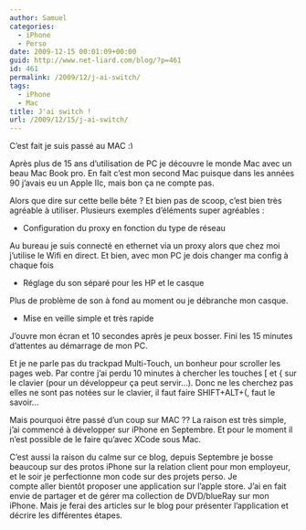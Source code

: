 ```yaml
---
author: Samuel
categories:
  - iPhone
  - Perso
date: 2009-12-15 00:01:09+00:00
guid: http://www.net-liard.com/blog/?p=461
id: 461
permalink: /2009/12/j-ai-switch/
tags:
  - iPhone
  - Mac
title: J'ai switch !
url: /2009/12/15/j-ai-switch/
---
```


C&#8217;est fait je suis passé au MAC <img src="http://www.apptom.fr/wp-includes/images/smilies/simple-smile.png" alt=":)" class="wp-smiley" style="height: 1em; max-height: 1em;" />

Après plus de 15 ans d&#8217;utilisation de PC je découvre le monde Mac avec un beau Mac Book pro. En fait c&#8217;est mon second Mac puisque dans les années 90 j&#8217;avais eu un Apple IIc, mais bon ça ne compte pas.

Alors que dire sur cette belle bête ? Et bien pas de scoop, c&#8217;est bien très agréable à utiliser. Plusieurs exemples d&#8217;éléments super agréables :

  * Configuration du proxy en fonction du type de réseau

Au bureau je suis connecté en ethernet via un proxy alors que chez moi j&#8217;utilise le Wifi en direct. Et bien, avec mon PC je dois changer ma config à chaque fois

  * Réglage du son séparé pour les HP et le casque

Plus de problème de son à fond au moment ou je débranche mon casque.

  * Mise en veille simple et très rapide

J&#8217;ouvre mon écran et 10 secondes après je peux bosser. Fini les 15 minutes d&#8217;attentes au démarrage de mon PC.

Et je ne parle pas du <span>trackpad</span> Multi-Touch, un bonheur pour scroller les pages web. Par contre j&#8217;ai perdu 10 minutes à chercher les touches [ et { sur le clavier (pour un développeur ça peut servir&#8230;). Donc ne les cherchez pas elles ne sont pas notées sur le clavier, il faut faire SHIFT+ALT+(, faut le savoir&#8230;

Mais pourquoi être passé d&#8217;un coup sur MAC ?? La raison est très simple, j&#8217;ai commencé à développer sur iPhone en Septembre. Et pour le moment il n&#8217;est possible de le faire qu&#8217;avec XCode sous Mac.

C&#8217;est aussi la raison du calme sur ce blog, depuis Septembre je bosse beaucoup sur des protos iPhone sur la relation client pour mon employeur, et le soir je perfectionne mon code sur des projets perso. Je compte aller bientôt proposer une application sur l&#8217;apple store. J&#8217;ai en fait envie de partager et de gérer ma collection de DVD/blueRay sur mon iPhone. Mais je ferai des articles sur le blog pour présenter l&#8217;application et décrire les différentes étapes.